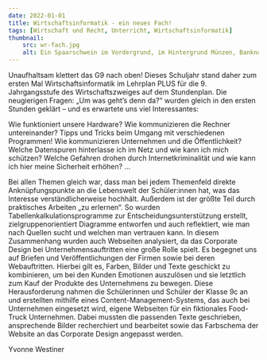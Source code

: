 ```yaml
---
date: 2022-01-01
title: Wirtschaftsinformatik - ein neues Fach!
tags: [Wirtschaft und Recht, Unterricht, Wirtschaftsinformatik]
thumbnail:
    src: wr-fach.jpg
    alt: Ein Spaarschwein im Vordergrund, im Hintergrund Münzen, Banknoten und Graphen.
---
```


Unaufhaltsam klettert das G9 nach oben! Dieses Schuljahr stand daher zum ersten Mal Wirtschaftsinformatik im Lehrplan PLUS für die 9. Jahrgangsstufe des Wirtschaftszweiges auf dem Stundenplan. Die neugierigen Fragen: „Um was geht’s denn da?“ wurden gleich in den ersten Stunden geklärt – und es erwartete uns viel Interessantes:

Wie funktioniert unsere Hardware? Wie kommunizieren die Rechner untereinander? Tipps und Tricks beim Umgang mit verschiedenen Programmen! Wie kommunizieren Unternehmen und die Öffentlichkeit? Welche Datenspuren hinterlasse ich im Netz und wie kann ich mich schützen? Welche Gefahren drohen durch Internetkriminalität und wie kann ich hier meine Sicherheit erhöhen? …

Bei allen Themen gleich war, dass man bei jedem Themenfeld direkte Anknüpfungspunkte an die Lebenswelt der Schüler:innen hat, was das Interesse verständlicherweise hochhält. Außerdem ist der größte Teil durch praktisches Arbeiten „zu erlernen“. So wurden Tabellenkalkulationsprogramme zur Entscheidungsunterstützung erstellt, zielgruppenorientiert Diagramme entworfen und auch reflektiert, wie man nach Quellen sucht und welchen man vertrauen kann. In diesem Zusammenhang wurden auch Webseiten analysiert, da das Corporate Design bei Unternehmensauftritten eine große Rolle spielt. Es begegnet uns auf Briefen und Veröffentlichungen der Firmen sowie bei deren Webauftritten. Hierbei gilt es, Farben, Bilder und Texte geschickt zu kombinieren, um bei den Kunden Emotionen auszulösen und sie letztlich zum Kauf der Produkte des Unternehmens zu bewegen. Diese Herausforderung nahmen die Schülerinnen und Schüler der Klasse 9c an und erstellten mithilfe eines Content-Management-Systems, das auch bei Unternehmen eingesetzt wird, eigene Webseiten für ein fiktionales Food-Truck Unternehmen. Dabei mussten die passenden Texte geschrieben, ansprechende Bilder recherchiert und bearbeitet sowie das Farbschema der Website an das Corporate Design angepasst werden.

Yvonne Westiner